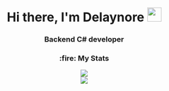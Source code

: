 <h1 align="center">Hi there, I'm Delaynore
<img src="https://github.com/blackcater/blackcater/raw/main/images/Hi.gif" height="32"/></h1>
<h3 align="center">Backend C# developer</h3>

<h3 align="center">:fire: My Stats</h3>
<div align="center">
  <img src="http://github-readme-streak-stats.herokuapp.com?user=delaynore&theme=dark" />
</div>
<div align="center">
  <img src="https://github-readme-stats.vercel.app/api?username=delaynore&show_icons=true&theme=transparent" />
</div>

